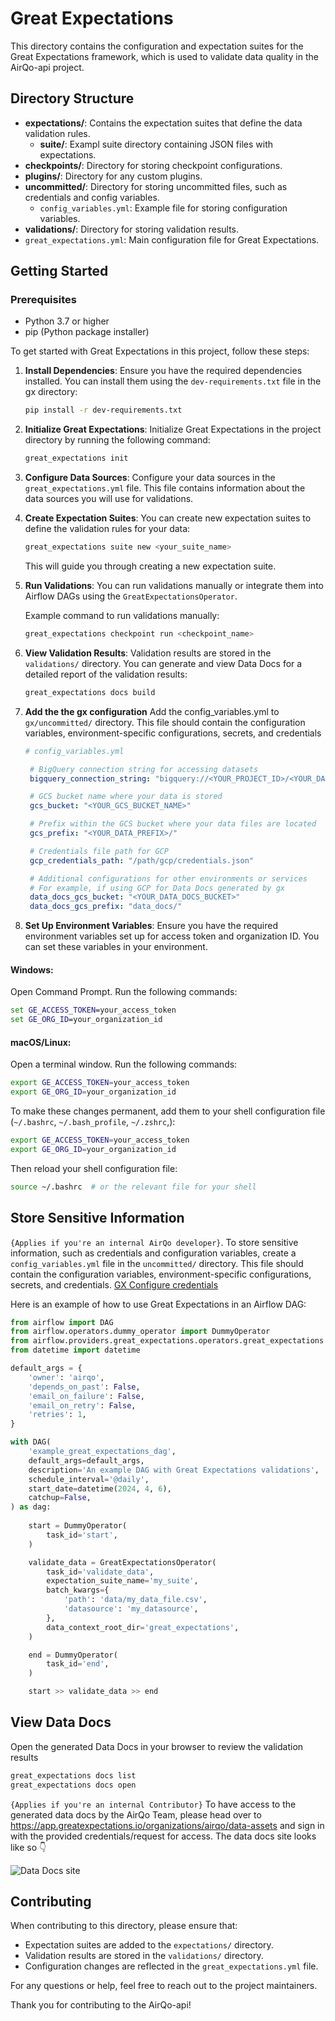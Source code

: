 # Great Expectations

This directory contains the configuration and expectation suites for the Great Expectations framework, which is used to validate data quality in the AirQo-api project.

## Directory Structure

- **expectations/**: Contains the expectation suites that define the data validation rules.
  - **suite/**: Exampl suite directory containing JSON files with expectations.
- **checkpoints/**: Directory for storing checkpoint configurations.
- **plugins/**: Directory for any custom plugins.
- **uncommitted/**: Directory for storing uncommitted files, such as credentials and config variables.
  - `config_variables.yml`: Example file for storing configuration variables.
- **validations/**: Directory for storing validation results.
- `great_expectations.yml`: Main configuration file for Great Expectations.

## Getting Started
### Prerequisites

- Python 3.7 or higher
- pip (Python package installer)

To get started with Great Expectations in this project, follow these steps:

1. **Install Dependencies**:
   Ensure you have the required dependencies installed. You can install them using the `dev-requirements.txt` file in the gx directory:

   ```bash
   pip install -r dev-requirements.txt
   ```
2. **Initialize Great Expectations**:
   Initialize Great Expectations in the project directory by running the following command:
    ```bash
    great_expectations init
    ```

3. **Configure Data Sources**:
   Configure your data sources in the `great_expectations.yml` file. This file contains information about the data sources you will use for validations.

4. **Create Expectation Suites**:
   You can create new expectation suites to define the validation rules for your data:

   ```bash
   great_expectations suite new <your_suite_name>
   ```

   This will guide you through creating a new expectation suite.

5. **Run Validations**:
   You can run validations manually or integrate them into Airflow DAGs using the `GreatExpectationsOperator`.

   Example command to run validations manually:

   ```bash
   great_expectations checkpoint run <checkpoint_name>
   ```

6. **View Validation Results**:
   Validation results are stored in the `validations/` directory. You can generate and view Data Docs for a detailed report of the validation results:

   ```bash
   great_expectations docs build
   ```

7. **Add the the gx configuration**
   Add the config_variables.yml to `gx/uncommitted/` directory. This file should contain the configuration variables, environment-specific configurations, secrets, and credentials
   ```yaml
   # config_variables.yml

    # BigQuery connection string for accessing datasets
    bigquery_connection_string: "bigquery://<YOUR_PROJECT_ID>/<YOUR_DATASET_NAME>"

    # GCS bucket name where your data is stored
    gcs_bucket: "<YOUR_GCS_BUCKET_NAME>"

    # Prefix within the GCS bucket where your data files are located
    gcs_prefix: "<YOUR_DATA_PREFIX>/"

    # Credentials file path for GCP
    gcp_credentials_path: "/path/gcp/credentials.json"

    # Additional configurations for other environments or services
    # For example, if using GCP for Data Docs generated by gx
    data_docs_gcs_bucket: "<YOUR_DATA_DOCS_BUCKET>"
    data_docs_gcs_prefix: "data_docs/"

   ```
8. **Set Up Environment Variables**:
Ensure you have the required environment variables set up for access token and organization ID. You can set these variables in your environment.

#### Windows:
Open Command Prompt. Run the following commands:
```cmd
set GE_ACCESS_TOKEN=your_access_token
set GE_ORG_ID=your_organization_id
```

#### macOS/Linux:
Open a terminal window. Run the following commands:
```sh
export GE_ACCESS_TOKEN=your_access_token
export GE_ORG_ID=your_organization_id
```

To make these changes permanent, add them to your shell configuration file (`~/.bashrc`, `~/.bash_profile`, `~/.zshrc`,):
```sh
export GE_ACCESS_TOKEN=your_access_token
export GE_ORG_ID=your_organization_id
```
Then reload your shell configuration file:
```sh
source ~/.bashrc  # or the relevant file for your shell
```
## Store Sensitive Information
`{Applies if you're an internal AirQo developer}`. To store sensitive information, such as credentials and configuration variables, create a `config_variables.yml` file in the `uncommitted/` directory. This file should contain the configuration variables, environment-specific configurations, secrets, and credentials. 
[GX Configure credentials](https://docs.greatexpectations.io/docs/oss/guides/setup/configuring_data_contexts/how_to_configure_credentials/) 

Here is an example of how to use Great Expectations in an Airflow DAG:

```python
from airflow import DAG
from airflow.operators.dummy_operator import DummyOperator
from airflow.providers.great_expectations.operators.great_expectations import GreatExpectationsOperator
from datetime import datetime

default_args = {
    'owner': 'airqo',
    'depends_on_past': False,
    'email_on_failure': False,
    'email_on_retry': False,
    'retries': 1,
}

with DAG(
    'example_great_expectations_dag',
    default_args=default_args,
    description='An example DAG with Great Expectations validations',
    schedule_interval='@daily',
    start_date=datetime(2024, 4, 6),
    catchup=False,
) as dag:
    
    start = DummyOperator(
        task_id='start',
    )

    validate_data = GreatExpectationsOperator(
        task_id='validate_data',
        expectation_suite_name='my_suite',
        batch_kwargs={
            'path': 'data/my_data_file.csv',
            'datasource': 'my_datasource',
        },
        data_context_root_dir='great_expectations',
    )

    end = DummyOperator(
        task_id='end',
    )

    start >> validate_data >> end
```

## View Data Docs

Open the generated Data Docs in your browser to review the validation results

```bash
great_expectations docs list
great_expectations docs open
```
`{Applies if you're an internal Contributor}` To have access to the generated data docs by the AirQo Team, please head over to https://app.greatexpectations.io/organizations/airqo/data-assets and sign in with the provided credentials/request for access. The data docs site looks like so 👇

![Data Docs site](gx/img/datadocssite.png)

## Contributing

When contributing to this directory, please ensure that:
- Expectation suites are added to the `expectations/` directory.
- Validation results are stored in the `validations/` directory.
- Configuration changes are reflected in the `great_expectations.yml` file.

For any questions or help, feel free to reach out to the project maintainers.

Thank you for contributing to the AirQo-api!
